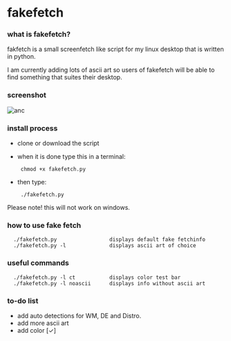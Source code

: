 # fakefetch

### what is fakefetch?

fakfetch is a small screenfetch like script for my linux desktop that is written in python. 

I am currently adding lots of ascii art so users of fakefetch will be able to find something that suites their desktop.

### screenshot
![anc](https://raw.githubusercontent.com/JackCDK/fakefetch/master/pics/anchor.png)


### install process

* clone or download the script

* when it is done type this in a terminal:

       chmod +x fakefetch.py
       
* then type:

       ./fakefetch.py
       
Please note! this will not work on windows.      

### how to use fake fetch

      ./fakefetch.py                 displays default fake fetchinfo
      ./fakefetch.py -l              displays ascii art of choice
      
### useful commands

      ./fakefetch.py -l ct           displays color test bar
      ./fakefetch.py -l noascii      displays info without ascii art



### to-do list
* add auto detections for WM, DE and Distro.
* add more ascii art
* add color [✓]

